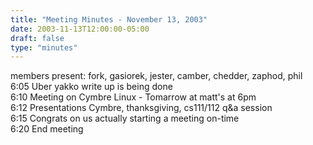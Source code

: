 ```yaml
---
title: "Meeting Minutes - November 13, 2003"
date: 2003-11-13T12:00:00-05:00
draft: false
type: "minutes"
---
```


members present: fork, gasiorek, jester, camber, chedder, zaphod, phil <br> 6:05 Uber yakko write up is being done <br>6:10 Meeting on Cymbre Linux - Tomarrow at matt's at 6pm <br>6:12 Presentations Cymbre, thanksgiving, cs111/112 q&a session <br>6:15 Congrats on us actually starting a meeting on-time <br>6:20 End meeting </p>
